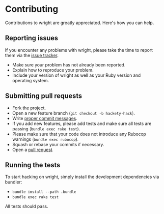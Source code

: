 Contributing
============

Contributions to wright are greatly appreciated. Here's how you can
help.

Reporting issues
----------------

If you encounter any problems with wright, please take the time to
report them via the [issue tracker][github-issues].

[github-issues]: https://github.com/sometimesfood/wright/issues

- Make sure your problem has not already been reported.
- Explain how to reproduce your problem.
- Include your version of wright as well as your Ruby version and
  operating system.

Submitting pull requests
------------------------

- Fork the project.
- Open a new feature branch (`git checkout -b hackety-hack`).
- Write [proper commit messages][commit-messages].
- If you add new features, please add tests and make sure all tests
  are passing (`bundle exec rake test`).
- Please make sure that your code does not introduce any Rubocop
  warnings (`bundle exec rubocop`).
- Squash or rebase your commits if necessary.
- Open a [pull request][pull-requests].

[commit-messages]: http://tbaggery.com/2008/04/19/a-note-about-git-commit-messages.html
[pull-requests]: https://help.github.com/articles/using-pull-requests/

Running the tests
-----------------
To start hacking on wright, simply install the development
dependencies via bundler:

 - `bundle install --path .bundle`
 - `bundle exec rake test`

All tests should pass.
